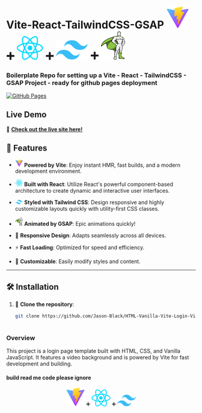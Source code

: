 

# Vite-React-TailwindCSS-GSAP <span align="center">   <img src="vitelogo.svg" alt="Vite Logo" width="60"/> ➕   <img src="react.svg" alt="React Logo" width="70"/> ➕   <img src="tailwind.svg" alt="Tailwind CSS Logo" width="85"/></span> ➕   <img src="gsap-greensock.svg" alt="GSAP Logo" width="65"/></span>
### Boilerplate Repo for setting up a Vite - React - TailwindCSS - GSAP Project - ready for github pages deployment


[![GitHub Pages](https://img.shields.io/badge/GitHub-Pages-blue)](https://jason-black.github.io/Vite-Tailwind-React-GSAP-BoilerPlate/)

## Live Demo

🚀 **[Check out the live site here!](https://jason-black.github.io/Vite-Tailwind-React-GSAP-BoilerPlate/)**


## 🌟 Features

- <img src="vitelogo.svg" alt="Vite Logo" width="20"/> **Powered by Vite**: Enjoy instant HMR, fast builds, and a modern development environment.
- <img src="react.svg" alt="React Logo" width="20"/> **Built with React**: Utilize React's powerful component-based architecture to create dynamic and interactive user interfaces.
-  <img src="tailwind.svg" alt="Tailwind Logo" width="20"/> **Styled with Tailwind CSS**: Design responsive and highly customizable layouts quickly with utility-first CSS classes.
-  <img src="gsap-greensock.svg" alt="GSAP Logo" width="20"/> **Animated by GSAP**: Epic animations quickly!

  
- 📱 **Responsive Design**: Adapts seamlessly across all devices.
- ⚡ **Fast Loading**: Optimized for speed and efficiency.
- 🎨 **Customizable**: Easily modify styles and content.

---


## 🛠️ Installation

1. 🔗 **Clone the repository**:
   ```bash
   git clone https://github.com/Jason-Black/HTML-Vanilla-Vite-Login-VideoBG.git



### Overview

This project is a login page template built with HTML, CSS, and Vanilla JavaScript. It features a video background and is powered by Vite for fast development and building.


#### build read me code please ignore


<p align="center">
  <img src="vitelogo.svg" alt="Vite Logo" width="50"/> ➕ 
  <img src="react.svg" alt="React Logo" width="50"/> ➕ 
  <img src="tailwind.svg" alt="Tailwind CSS Logo" width="50"/>
</p>
